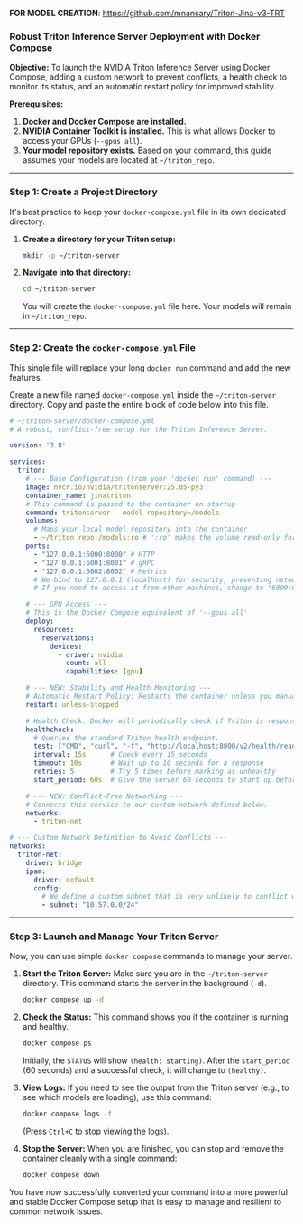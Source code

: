 **FOR MODEL CREATION**: https://github.com/mnansary/Triton-Jina-v3-TRT


### **Robust Triton Inference Server Deployment with Docker Compose**

**Objective:**
To launch the NVIDIA Triton Inference Server using Docker Compose, adding a custom network to prevent conflicts, a health check to monitor its status, and an automatic restart policy for improved stability.

**Prerequisites:**
1.  **Docker and Docker Compose are installed.**
2.  **NVIDIA Container Toolkit is installed.** This is what allows Docker to access your GPUs (`--gpus all`).
3.  **Your model repository exists.** Based on your command, this guide assumes your models are located at `~/triton_repo`.

---

### **Step 1: Create a Project Directory**

It's best practice to keep your `docker-compose.yml` file in its own dedicated directory.

1.  **Create a directory for your Triton setup:**
    ```bash
    mkdir -p ~/triton-server
    ```
2.  **Navigate into that directory:**
    ```bash
    cd ~/triton-server
    ```
    You will create the `docker-compose.yml` file here. Your models will remain in `~/triton_repo`.

---

### **Step 2: Create the `docker-compose.yml` File**

This single file will replace your long `docker run` command and add the new features.

Create a new file named `docker-compose.yml` inside the `~/triton-server` directory. Copy and paste the entire block of code below into this file.

```yaml
# ~/triton-server/docker-compose.yml
# A robust, conflict-free setup for the Triton Inference Server.

version: '3.8'

services:
  triton:
    # --- Base Configuration (from your 'docker run' command) ---
    image: nvcr.io/nvidia/tritonserver:25.05-py3
    container_name: jinatriton
    # This command is passed to the container on startup
    command: tritonserver --model-repository=/models
    volumes:
      # Maps your local model repository into the container
      - ~/triton_repo:/models:ro # ':ro' makes the volume read-only for added safety
    ports:
      - "127.0.0.1:6000:8000" # HTTP
      - "127.0.0.1:6001:8001" # gRPC
      - "127.0.0.1:6002:8002" # Metrics
      # We bind to 127.0.0.1 (localhost) for security, preventing network exposure.
      # If you need to access it from other machines, change to "6000:8000", etc.

    # --- GPU Access ---
    # This is the Docker Compose equivalent of '--gpus all'
    deploy:
      resources:
        reservations:
          devices:
            - driver: nvidia
              count: all
              capabilities: [gpu]

    # --- NEW: Stability and Health Monitoring ---
    # Automatic Restart Policy: Restarts the container unless you manually stop it.
    restart: unless-stopped

    # Health Check: Docker will periodically check if Triton is responsive.
    healthcheck:
      # Queries the standard Triton health endpoint.
      test: ["CMD", "curl", "-f", "http://localhost:8000/v2/health/ready"]
      interval: 15s      # Check every 15 seconds
      timeout: 10s       # Wait up to 10 seconds for a response
      retries: 5         # Try 5 times before marking as unhealthy
      start_period: 60s  # Give the server 60 seconds to start up before the first check

    # --- NEW: Conflict-Free Networking ---
    # Connects this service to our custom network defined below.
    networks:
      - triton-net

# --- Custom Network Definition to Avoid Conflicts ---
networks:
  triton-net:
    driver: bridge
    ipam:
      driver: default
      config:
        # We define a custom subnet that is very unlikely to conflict with VPNs or other networks.
        - subnet: "10.57.0.0/24"
```

---

### **Step 3: Launch and Manage Your Triton Server**

Now, you can use simple `docker compose` commands to manage your server.

1.  **Start the Triton Server:**
    Make sure you are in the `~/triton-server` directory. This command starts the server in the background (`-d`).
    ```bash
    docker compose up -d
    ```

2.  **Check the Status:**
    This command shows you if the container is running and healthy.
    ```bash
    docker compose ps
    ```
    Initially, the `STATUS` will show `(health: starting)`. After the `start_period` (60 seconds) and a successful check, it will change to `(healthy)`.

3.  **View Logs:**
    If you need to see the output from the Triton server (e.g., to see which models are loading), use this command:
    ```bash
    docker compose logs -f
    ```
    (Press `Ctrl+C` to stop viewing the logs).

4.  **Stop the Server:**
    When you are finished, you can stop and remove the container cleanly with a single command:
    ```bash
    docker compose down
    ```

You have now successfully converted your command into a more powerful and stable Docker Compose setup that is easy to manage and resilient to common network issues.